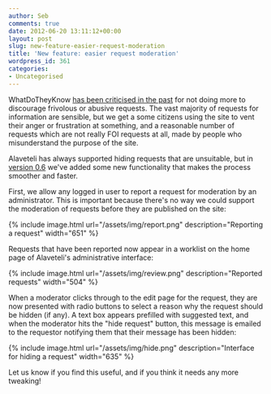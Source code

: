 ```yaml
---
author: Seb
comments: true
date: 2012-06-20 13:11:12+00:00
layout: post
slug: new-feature-easier-request-moderation
title: 'New feature: easier request moderation'
wordpress_id: 361
categories:
- Uncategorised
---
```


WhatDoTheyKnow [has been criticised in the past](http://2040infolawblog.com/2012/02/09/do-they-know-what/) for not doing more to discourage frivolous or abusive requests.  The vast majority of requests for information are sensible, but we get a some citizens using the site to vent their anger or frustration at something, and a reasonable number of requests which are not really FOI requests at all, made by people who misunderstand the purpose of the site.

Alaveteli has always supported hiding requests that are unsuitable, but in [version 0.6](/development/2012/06/20/alaveteli-0-6-fancy-admin-released/) we've added some new functionality that makes the process smoother and faster.

First, we allow any logged in user to report a request for moderation by an administrator.  This is important because there's no way we could support the moderation of requests before they are published on the site:

{% include image.html url="/assets/img/report.png" description="Reporting a request" width="651" %}

Requests that have been reported now appear in a worklist on the home page of Alaveteli's administrative interface:

{% include image.html url="/assets/img/review.png" description="Reported requests" width="504" %}

When a moderator clicks through to the edit page for the request, they are now presented with radio buttons to select a reason why the request should be hidden (if any).  A text box appears prefilled with suggested text, and when the moderator hits the "hide request" button, this message is emailed to the requestor notifying them that their message has been hidden:

{% include image.html url="/assets/img/hide.png" description="Interface for hiding a request" width="635" %}


Let us know if you find this useful, and if you think it needs any more tweaking!
